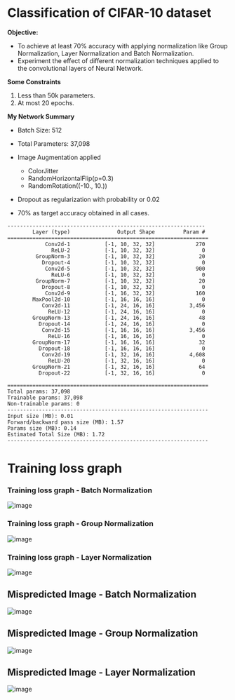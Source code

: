 # Classification of CIFAR-10 dataset

**Objective:**
* To achieve at least 70% accuracy with applying normalization like Group Normalization, Layer Normalization and Batch Normalization.
* Experiment the effect of different normalization techniques applied to the convolutional layers of Neural Network.

**Some Constraints**
1. Less than 50k parameters.
2. At most 20 epochs. 


**My Network Summary**
* Batch Size: 512
* Total Parameters: 37,098
* Image Augmentation applied
    * ColorJitter
    * RandomHorizontalFlip(p=0.3)
    * RandomRotation((-10., 10.))

* Dropout as regularization with probability or 0.02
* 70% as target accuracy obtained in all cases.


```
---------------------------------------------------------------
        Layer (type)               Output Shape         Param #
================================================================
            Conv2d-1           [-1, 10, 32, 32]             270
              ReLU-2           [-1, 10, 32, 32]               0
         GroupNorm-3           [-1, 10, 32, 32]              20
           Dropout-4           [-1, 10, 32, 32]               0
            Conv2d-5           [-1, 10, 32, 32]             900
              ReLU-6           [-1, 10, 32, 32]               0
         GroupNorm-7           [-1, 10, 32, 32]              20
           Dropout-8           [-1, 10, 32, 32]               0
            Conv2d-9           [-1, 16, 32, 32]             160
        MaxPool2d-10           [-1, 16, 16, 16]               0
           Conv2d-11           [-1, 24, 16, 16]           3,456
             ReLU-12           [-1, 24, 16, 16]               0
        GroupNorm-13           [-1, 24, 16, 16]              48
          Dropout-14           [-1, 24, 16, 16]               0
           Conv2d-15           [-1, 16, 16, 16]           3,456
             ReLU-16           [-1, 16, 16, 16]               0
        GroupNorm-17           [-1, 16, 16, 16]              32
          Dropout-18           [-1, 16, 16, 16]               0
           Conv2d-19           [-1, 32, 16, 16]           4,608
             ReLU-20           [-1, 32, 16, 16]               0
        GroupNorm-21           [-1, 32, 16, 16]              64
          Dropout-22           [-1, 32, 16, 16]               0

================================================================
Total params: 37,098
Trainable params: 37,098
Non-trainable params: 0
----------------------------------------------------------------
Input size (MB): 0.01
Forward/backward pass size (MB): 1.57
Params size (MB): 0.14
Estimated Total Size (MB): 1.72
----------------------------------------------------------------
```

# Training loss graph


### Training loss graph - Batch Normalization 
![image](https://github.com/sushant097/Deep-Learning-Paper-Scratch-Implementation/assets/30827903/3e290d4d-cc02-49e7-8664-f868d679d9ad)


### Training loss graph - Group Normalization 
![image](https://github.com/sushant097/Deep-Learning-Paper-Scratch-Implementation/assets/30827903/c486ae9c-49e4-4c8e-888e-c90b290a608e)


### Training loss graph - Layer Normalization 

![image](https://github.com/sushant097/Deep-Learning-Paper-Scratch-Implementation/assets/30827903/fd01bc31-185f-407d-857a-8be05e5ff4b0)


## Mispredicted Image - Batch Normalization 
![image](https://github.com/sushant097/Deep-Learning-Paper-Scratch-Implementation/assets/30827903/a7e64396-990f-42a7-bc52-8a36b2dfec64)


## Mispredicted Image - Group Normalization 
![image](https://github.com/sushant097/Deep-Learning-Paper-Scratch-Implementation/assets/30827903/3bc7a50e-cdd7-4f41-a0dd-d73406b01d23)

## Mispredicted Image - Layer Normalization 
![image](https://github.com/sushant097/Deep-Learning-Paper-Scratch-Implementation/assets/30827903/7477b687-0c06-4676-a70d-728cd8a5a651)

